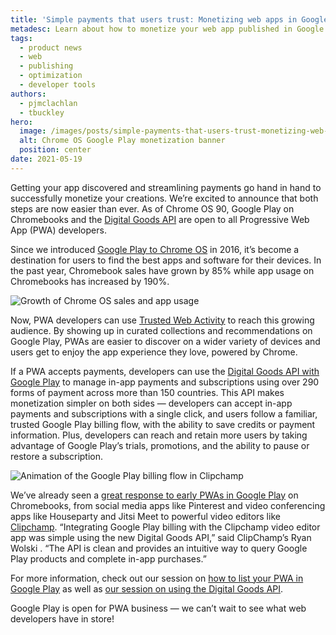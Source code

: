 ```yaml
---
title: 'Simple payments that users trust: Monetizing web apps in Google Play'
metadesc: Learn about how to monetize your web app published in Google Play
tags:
  - product news
  - web
  - publishing
  - optimization
  - developer tools
authors:
  - pjmclachlan
  - tbuckley
hero:
  image: /images/posts/simple-payments-that-users-trust-monetizing-web-apps-in-google-play/hero.svg
  alt: Chrome OS Google Play monetization banner
  position: center
date: 2021-05-19
---
```


Getting your app discovered and streamlining payments go hand in hand to successfully monetize your creations. We’re excited to announce that both steps are now easier than ever. As of Chrome OS 90, Google Play on Chromebooks and the [Digital Goods API](https://developer.android.com/google/play/billing) are open to all Progressive Web App (PWA) developers.

Since we introduced [Google Play to Chrome OS](https://blog.google/products/chromebooks/the-google-play-store-coming-to/) in 2016, it’s become a destination for users to find the best apps and software for their devices. In the past year, Chromebook sales have grown by 85% while app usage on Chromebooks has increased by 190%.

![Growth of Chrome OS sales and app usage](/images/posts/simple-payments-that-users-trust-monetizing-web-apps-in-google-play/growth.svg)

Now, PWA developers can use [Trusted Web Activity](https://developers.google.com/web/android/trusted-web-activity) to reach this growing audience. By showing up in curated collections and recommendations on Google Play, PWAs are easier to discover on a wider variety of devices and users get to enjoy the app experience they love, powered by Chrome.

If a PWA accepts payments, developers can use the [Digital Goods API with Google Play](https://developer.android.com/google/play/billing) to manage in-app payments and subscriptions using over 290 forms of payment across more than 150 countries. This API makes monetization simpler on both sides — developers can accept in-app payments and subscriptions with a single click, and users follow a familiar, trusted Google Play billing flow, with the ability to save credits or payment information. Plus, developers can reach and retain more users by taking advantage of Google Play’s trials, promotions, and the ability to pause or restore a subscription.

![Animation of the Google Play billing flow in Clipchamp](/images/posts/simple-payments-that-users-trust-monetizing-web-apps-in-google-play/clipchamp.gif)

We’ve already seen a [great response to early PWAs in Google Play](https://blog.google/products/chromebooks/whats-new-chrome-os/dec2020/) on Chromebooks, from social media apps like Pinterest and video conferencing apps like Houseparty and Jitsi Meet to powerful video editors like [Clipchamp](http://web.dev/clipchamp). “Integrating Google Play billing with the Clipchamp video editor app was simple using the new Digital Goods API,” said ClipChamp’s Ryan Wolski . “The API is clean and provides an intuitive way to query Google Play products and complete in-app purchases.”

For more information, check out our session on [how to list your PWA in Google Play](https://youtu.be/ddbHp8tGBwQ) as well as [our session on using the Digital Goods API](https://youtu.be/Ge7VkPC2eM0).

Google Play is open for PWA business — we can’t wait to see what web developers have in store!
